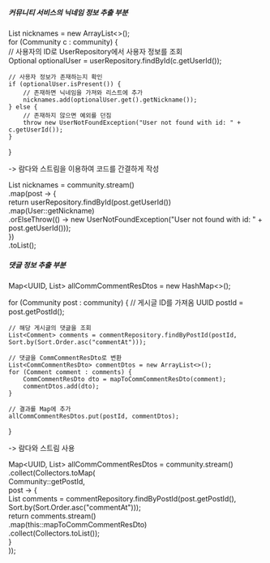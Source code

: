 
##### 커뮤니티 서비스의 닉네임 정보 추출 부분

List<String> nicknames = new ArrayList<>();  
for (Community c : community) {  
    // 사용자의 ID로 UserRepository에서 사용자 정보를 조회  
    Optional<User> optionalUser = userRepository.findById(c.getUserId());  
  
    // 사용자 정보가 존재하는지 확인  
    if (optionalUser.isPresent()) {  
        // 존재하면 닉네임을 가져와 리스트에 추가  
        nicknames.add(optionalUser.get().getNickname());  
    } else {  
        // 존재하지 않으면 예외를 던짐  
        throw new UserNotFoundException("User not found with id: " + c.getUserId());  
    }  
}

-> 람다와 스트림을 이용하여 코드를 간결하게 작성

List<String> nicknames = community.stream()  
        .map(post -> {  
            return userRepository.findById(post.getUserId())  
                    .map(User::getNickname)  
                    .orElseThrow(() -> new UserNotFoundException("User not found with id: " + post.getUserId()));  
        })  
        .toList();


##### 댓글 정보 추출 부분

Map<UUID, List<CommCommentResDto>> allCommCommentResDtos = new HashMap<>();

for (Community post : community) {
    // 게시글 ID를 가져옴
    UUID postId = post.getPostId();
    
    // 해당 게시글의 댓글을 조회
    List<Comment> comments = commentRepository.findByPostId(postId, Sort.by(Sort.Order.asc("commentAt")));
    
    // 댓글을 CommCommentResDto로 변환
    List<CommCommentResDto> commentDtos = new ArrayList<>();
    for (Comment comment : comments) {
        CommCommentResDto dto = mapToCommCommentResDto(comment);
        commentDtos.add(dto);
    }
    
    // 결과를 Map에 추가
    allCommCommentResDtos.put(postId, commentDtos);
}

-> 람다와 스트림 사용

Map<UUID, List<CommCommentResDto>> allCommCommentResDtos = community.stream()  
        .collect(Collectors.toMap(  
                Community::getPostId,  
                post -> {  
                    List<Comment> comments = commentRepository.findByPostId(post.getPostId(), Sort.by(Sort.Order.asc("commentAt")));  
                    return comments.stream()  
                            .map(this::mapToCommCommentResDto)  
                            .collect(Collectors.toList());  
                }  
        ));